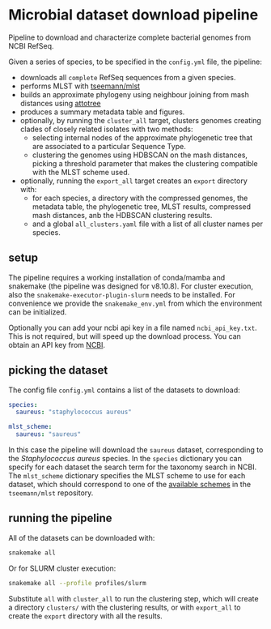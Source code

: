 # Microbial dataset download pipeline

Pipeline to download and characterize complete bacterial genomes from NCBI RefSeq.

Given a series of species, to be specified in the `config.yml` file, the pipeline:

- downloads all `complete` RefSeq sequences from a given species.
- performs MLST with [tseemann/mlst](https://github.com/tseemann/mlst)
- builds an approximate phylogeny using neighbour joining from mash distances using [attotree](https://github.com/karel-brinda/attotree)
- produces a summary metadata table and figures.
- optionally, by running the `cluster_all` target, clusters genomes creating clades of closely related isolates with two methods:
  - selecting internal nodes of the approximate phylogenetic tree that are associated to a particular Sequence Type.
  - clustering the genomes using HDBSCAN on the mash distances, picking a threshold parameter that makes the clustering compatible with the MLST scheme used.
- optionally, running the `export_all` target creates an `export` directory with:
  - for each species, a directory with the compressed genomes, the metadata table, the phylogenetic tree, MLST results, compressed mash distances, anb the HDBSCAN clustering results.
  - and a global `all_clusters.yaml` file with a list of all cluster names per species.

## setup

The pipeline requires a working installation of conda/mamba and snakemake (the pipeline was designed for v8.10.8).
For cluster execution, also the `snakemake-executor-plugin-slurm` needs to be installed.
For convenience we provide the `snakemake_env.yml` from which the environment can be initialized.

Optionally you can add your ncbi api key in a file named `ncbi_api_key.txt`. This is not required, but will speed up the download process. You can obtain an API key from [NCBI](https://www.ncbi.nlm.nih.gov/account/settings/).

## picking the dataset

The config file `config.yml` contains a list of the datasets to download:

```yml
species:
  saureus: "staphylococcus aureus"

mlst_scheme:
  saureus: "saureus"
```

In this case the pipeline will download the `saureus` dataset, corresponding to the _Staphylococcus aureus_ species.
In the `species` dictionary you can specify for each dataset the search term for the taxonomy search in NCBI.
The `mlst_scheme` dictionary specifies the MLST scheme to use for each dataset, which
should correspond to one of the [available schemes](https://github.com/tseemann/mlst?tab=readme-ov-file#available-schemes) in the `tseemann/mlst` repository.

## running the pipeline

All of the datasets can be downloaded with:

```sh
snakemake all
```

Or for SLURM cluster execution:

```sh
snakemake all --profile profiles/slurm
```

Substitute `all` with `cluster_all` to run the clustering step, which will create a directory `clusters/` with the clustering results, or with `export_all` to create the `export` directory with all the results.